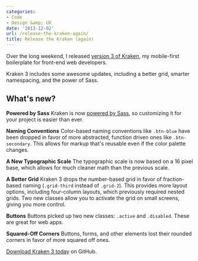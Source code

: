 ```yaml
---
categories:
- Code
- Design &amp; UX
date: '2013-12-02'
url: /release-the-kraken-again/
title: Release the Kraken (again)
---
```


Over the long weekend, I released <a href="http://cferdinandi.github.io/kraken/">version 3 of Kraken</a>, my mobile-first boilerplate for front-end web developers.

Kraken 3 includes some awesome updates, including a better grid, smarter namespacing, and the power of Sass.

<!--more-->

<h2>What's new?</h2>

<p><strong>Powered by Sass</strong>
Kraken is now <a href="http://sass-lang.com/">powered by Sass</a>, so customizing it for your project is easier than ever.</p>

<p><strong>Naming Conventions</strong>
Color-based naming conventions like <code>.btn-blue</code> have been dropped in favor of more abstracted, function driven ones like <code>.btn-secondary</code>. This allows for markup that's reusable even if the color palette changes.</p>

<p><strong>A New Typographic Scale</strong>
The typographic scale is now based on a 16 pixel base, which allows for much cleaner math than the previous scale.</p>

<p><strong>A Better Grid</strong>
Kraken 3 drops the number-based grid in favor of fraction-based naming (<code>.grid-third</code> instead of <code>.grid-2</code>). This provides more layout options, including four-column layouts, which previously required nested grids. Two new classes allow you to activate the grid on small screens, giving you more control.</p>

<p><strong>Buttons</strong>
Buttons picked up two new classes: <code>.active</code> and <code>.disabled</code>. These are great for web apps.</p>

<p><strong>Squared-Off Corners</strong>
Buttons, forms, and other elements lost their rounded corners in favor of more squared off ones.</p>

<a href="http://cferdinandi.github.io/kraken/">Download Kraken 3 today</a> on GitHub.